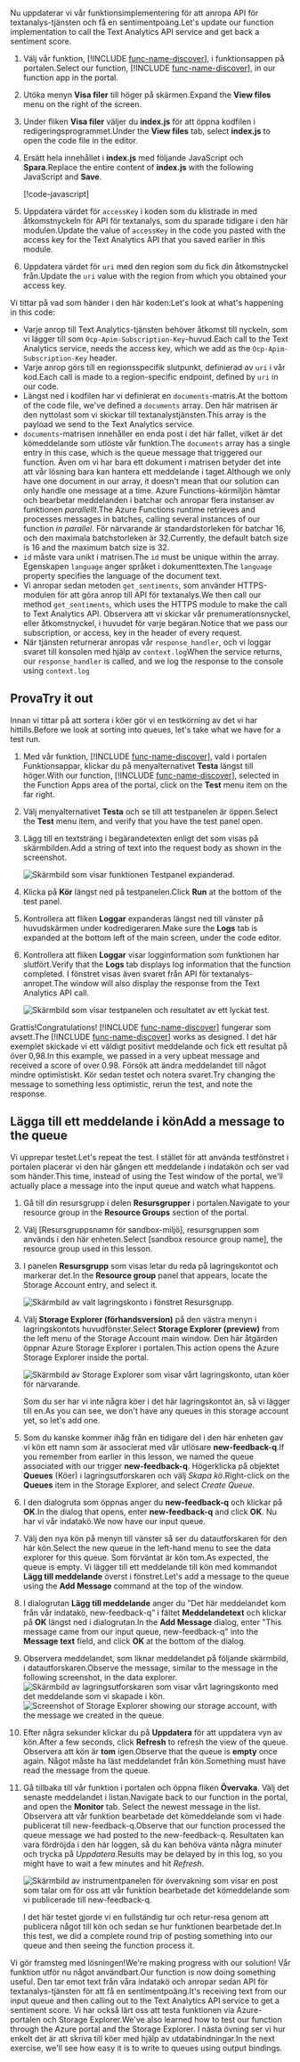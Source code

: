 <span data-ttu-id="eb1da-101">Nu uppdaterar vi vår funktionsimplementering för att anropa API för textanalys-tjänsten och få en sentimentpoäng.</span><span class="sxs-lookup"><span data-stu-id="eb1da-101">Let's update our function implementation to call the Text Analytics API service and get back a sentiment score.</span></span>

1. <span data-ttu-id="eb1da-102">Välj vår funktion, [!INCLUDE [func-name-discover](./func-name-discover.md)], i funktionsappen på portalen.</span><span class="sxs-lookup"><span data-stu-id="eb1da-102">Select our function, [!INCLUDE [func-name-discover](./func-name-discover.md)], in our function app in the portal.</span></span>

1. <span data-ttu-id="eb1da-103">Utöka menyn **Visa filer** till höger på skärmen.</span><span class="sxs-lookup"><span data-stu-id="eb1da-103">Expand the **View files** menu on the right of the screen.</span></span>

1. <span data-ttu-id="eb1da-104">Under fliken **Visa filer** väljer du **index.js** för att öppna kodfilen i redigeringsprogrammet.</span><span class="sxs-lookup"><span data-stu-id="eb1da-104">Under the **View files** tab, select **index.js** to open the code file in the editor.</span></span>

1. <span data-ttu-id="eb1da-105">Ersätt hela innehållet i **index.js** med följande JavaScript och **Spara**.</span><span class="sxs-lookup"><span data-stu-id="eb1da-105">Replace the entire content of **index.js** with the following JavaScript and **Save**.</span></span>

    [!code-javascript[](../code/discover-sentiment-sort.js?highlight=7)]

1. <span data-ttu-id="eb1da-106">Uppdatera värdet för `accessKey` i koden som du klistrade in med åtkomstnyckeln för API för textanalys, som du sparade tidigare i den här modulen.</span><span class="sxs-lookup"><span data-stu-id="eb1da-106">Update the value of `accessKey` in the code you pasted with the access key for the Text Analytics API that you saved earlier in this module.</span></span> 

1. <span data-ttu-id="eb1da-107">Uppdatera värdet för `uri` med den region som du fick din åtkomstnyckel från.</span><span class="sxs-lookup"><span data-stu-id="eb1da-107">Update the `uri` value with the region from which you obtained your access key.</span></span>

<span data-ttu-id="eb1da-108">Vi tittar på vad som händer i den här koden:</span><span class="sxs-lookup"><span data-stu-id="eb1da-108">Let's look at what's happening in this code:</span></span>

- <span data-ttu-id="eb1da-109">Varje anrop till Text Analytics-tjänsten behöver åtkomst till nyckeln, som vi lägger till som `Ocp-Apim-Subscription-Key`-huvud.</span><span class="sxs-lookup"><span data-stu-id="eb1da-109">Each call to the Text Analytics service, needs the access key, which we add as the `Ocp-Apim-Subscription-Key` header.</span></span> 
- <span data-ttu-id="eb1da-110">Varje anrop görs till en regionsspecifik slutpunkt, definierad av `uri` i vår kod.</span><span class="sxs-lookup"><span data-stu-id="eb1da-110">Each call is made to a region-specific endpoint, defined by `uri` in our code.</span></span>
- <span data-ttu-id="eb1da-111">Längst ned i kodfilen har vi definierat en `documents`-matris.</span><span class="sxs-lookup"><span data-stu-id="eb1da-111">At the bottom of the code file, we've defined a `documents` array.</span></span> <span data-ttu-id="eb1da-112">Den här matrisen är den nyttolast som vi skickar till textanalystjänsten.</span><span class="sxs-lookup"><span data-stu-id="eb1da-112">This array is the payload we send to the Text Analytics service.</span></span>
- <span data-ttu-id="eb1da-113">`documents`-matrisen innehåller en enda post i det här fallet, vilket är det kömeddelande som utlöste vår funktion.</span><span class="sxs-lookup"><span data-stu-id="eb1da-113">The `documents` array has a single entry in this case, which is the queue message that triggered our function.</span></span> <span data-ttu-id="eb1da-114">Även om vi har bara ett dokument i matrisen betyder det inte att vår lösning bara kan hantera ett meddelande i taget.</span><span class="sxs-lookup"><span data-stu-id="eb1da-114">Although we only have one document in our array, it doesn't mean that our solution can only handle one message at a time.</span></span> <span data-ttu-id="eb1da-115">Azure Functions-körmiljön hämtar och bearbetar meddelanden i batchar och anropar flera instanser av funktionen *parallellt*.</span><span class="sxs-lookup"><span data-stu-id="eb1da-115">The Azure Functions runtime retrieves and processes messages in batches, calling several instances of our function *in parallel*.</span></span> <span data-ttu-id="eb1da-116">För närvarande är standardstorleken för batchar 16, och den maximala batchstorleken är 32.</span><span class="sxs-lookup"><span data-stu-id="eb1da-116">Currently, the default batch size is 16 and the maximum batch size is 32.</span></span>
- <span data-ttu-id="eb1da-117">`id` måste vara unikt i matrisen.</span><span class="sxs-lookup"><span data-stu-id="eb1da-117">The `id` must be unique within the array.</span></span> <span data-ttu-id="eb1da-118">Egenskapen `language` anger språket i dokumenttexten.</span><span class="sxs-lookup"><span data-stu-id="eb1da-118">The `language` property specifies the language of the document text.</span></span>
- <span data-ttu-id="eb1da-119">Vi anropar sedan metoden `get_sentiments`, som använder HTTPS-modulen för att göra anrop till API för textanalys.</span><span class="sxs-lookup"><span data-stu-id="eb1da-119">We then call our method `get_sentiments`, which uses the HTTPS module to make the call to Text Analytics API.</span></span> <span data-ttu-id="eb1da-120">Observera att vi skickar vår prenumerationsnyckel, eller åtkomstnyckel, i huvudet för varje begäran.</span><span class="sxs-lookup"><span data-stu-id="eb1da-120">Notice that we pass our subscription, or access, key in the header of every request.</span></span>
- <span data-ttu-id="eb1da-121">När tjänsten returnerar anropas vår `response_handler`, och vi loggar svaret till konsolen med hjälp av `context.log`</span><span class="sxs-lookup"><span data-stu-id="eb1da-121">When the service returns, our `response_handler` is called, and we log the response to the console using `context.log`</span></span>


## <a name="try-it-out"></a><span data-ttu-id="eb1da-122">Prova</span><span class="sxs-lookup"><span data-stu-id="eb1da-122">Try it out</span></span>

<span data-ttu-id="eb1da-123">Innan vi tittar på att sortera i köer gör vi en testkörning av det vi har hittills.</span><span class="sxs-lookup"><span data-stu-id="eb1da-123">Before we look at sorting into queues, let's take what we have for a test run.</span></span>

1. <span data-ttu-id="eb1da-124">Med vår funktion, [!INCLUDE [func-name-discover](./func-name-discover.md)], vald i portalen Funktionsappar, klickar du på menyalternativet **Testa** längst till höger.</span><span class="sxs-lookup"><span data-stu-id="eb1da-124">With our function, [!INCLUDE [func-name-discover](./func-name-discover.md)], selected in the Function Apps area of the portal, click on the **Test** menu item on the far right.</span></span>

1. <span data-ttu-id="eb1da-125">Välj menyalternativet **Testa** och se till att testpanelen är öppen.</span><span class="sxs-lookup"><span data-stu-id="eb1da-125">Select the **Test** menu item, and verify that you have the test panel open.</span></span>

1. <span data-ttu-id="eb1da-126">Lägg till en textsträng i begärandetexten enligt det som visas på skärmbilden.</span><span class="sxs-lookup"><span data-stu-id="eb1da-126">Add a string of text into the request body as shown in the screenshot.</span></span>

    ![Skärmbild som visar funktionen Testpanel expanderad.](../media/test-panel-open-small.png)

1.  <span data-ttu-id="eb1da-128">Klicka på **Kör** längst ned på testpanelen.</span><span class="sxs-lookup"><span data-stu-id="eb1da-128">Click **Run** at the bottom of the test panel.</span></span>

1. <span data-ttu-id="eb1da-129">Kontrollera att fliken **Loggar** expanderas längst ned till vänster på huvudskärmen under kodredigeraren.</span><span class="sxs-lookup"><span data-stu-id="eb1da-129">Make sure the **Logs** tab is expanded at the bottom left of the main screen, under the code editor.</span></span>

1. <span data-ttu-id="eb1da-130">Kontrollera att fliken **Loggar** visar logginformation som funktionen har slutfört.</span><span class="sxs-lookup"><span data-stu-id="eb1da-130">Verify that the **Logs** tab displays log information that the function completed.</span></span> <span data-ttu-id="eb1da-131">I fönstret visas även svaret från API för textanalys-anropet.</span><span class="sxs-lookup"><span data-stu-id="eb1da-131">The window will also display the response from the Text Analytics API call.</span></span>

    ![Skärmbild som visar testpanelen och resultatet av ett lyckat test.](../media/sentiment-response-log1.png)

<span data-ttu-id="eb1da-133">Grattis!</span><span class="sxs-lookup"><span data-stu-id="eb1da-133">Congratulations!</span></span> <span data-ttu-id="eb1da-134">[!INCLUDE [func-name-discover](./func-name-discover.md)] fungerar som avsett.</span><span class="sxs-lookup"><span data-stu-id="eb1da-134">The [!INCLUDE [func-name-discover](./func-name-discover.md)] works as designed.</span></span> <span data-ttu-id="eb1da-135">I det här exemplet skickade vi ett väldigt positivt meddelande och fick ett resultat på över 0,98.</span><span class="sxs-lookup"><span data-stu-id="eb1da-135">In this example, we passed in a very upbeat message and received a score of over 0.98.</span></span> <span data-ttu-id="eb1da-136">Försök att ändra meddelandet till något mindre optimistiskt. Kör sedan testet och notera svaret.</span><span class="sxs-lookup"><span data-stu-id="eb1da-136">Try changing the message to something less optimistic, rerun the test, and note the response.</span></span>

## <a name="add-a-message-to-the-queue"></a><span data-ttu-id="eb1da-137">Lägga till ett meddelande i kön</span><span class="sxs-lookup"><span data-stu-id="eb1da-137">Add a message to the queue</span></span>

<span data-ttu-id="eb1da-138">Vi upprepar testet.</span><span class="sxs-lookup"><span data-stu-id="eb1da-138">Let's repeat the test.</span></span> <span data-ttu-id="eb1da-139">I stället för att använda testfönstret i portalen placerar vi den här gången ett meddelande i indatakön och ser vad som händer.</span><span class="sxs-lookup"><span data-stu-id="eb1da-139">This time, instead of using the Test window of the portal, we'll actually place a message into the input queue and watch what happens.</span></span>

1. <span data-ttu-id="eb1da-140">Gå till din resursgrupp i delen **Resursgrupper** i portalen.</span><span class="sxs-lookup"><span data-stu-id="eb1da-140">Navigate to your resource group in the **Resource Groups** section of the portal.</span></span>

1. <span data-ttu-id="eb1da-141">Välj <rgn>[Resursgruppsnamn för sandbox-miljö]</rgn>, resursgruppen som används i den här enheten.</span><span class="sxs-lookup"><span data-stu-id="eb1da-141">Select <rgn>[sandbox resource group name]</rgn>, the resource group used in this lesson.</span></span>

1. <span data-ttu-id="eb1da-142">I panelen **Resursgrupp** som visas letar du reda på lagringskontot och markerar det.</span><span class="sxs-lookup"><span data-stu-id="eb1da-142">In the **Resource group** panel that appears, locate the Storage Account entry, and select it.</span></span>

    ![Skärmbild av valt lagringskonto i fönstret Resursgrupp.](../media/select-storage-account.png)

1. <span data-ttu-id="eb1da-144">Välj **Storage Explorer (förhandsversion)** på den västra menyn i lagringskontots huvudfönster.</span><span class="sxs-lookup"><span data-stu-id="eb1da-144">Select **Storage Explorer (preview)** from the left menu of the Storage Account main window.</span></span> <span data-ttu-id="eb1da-145">Den här åtgärden öppnar Azure Storage Explorer i portalen.</span><span class="sxs-lookup"><span data-stu-id="eb1da-145">This action opens the Azure Storage Explorer inside the portal.</span></span> 

    ![Skärmbild av Storage Explorer som visar vårt lagringskonto, utan köer för närvarande.](../media/sa-no-queue.png)

    <span data-ttu-id="eb1da-147">Som du ser har vi inte några köer i det här lagringskontot än, så vi lägger till en.</span><span class="sxs-lookup"><span data-stu-id="eb1da-147">As you can see, we don't have any queues in this storage account yet, so let's add one.</span></span>

5. <span data-ttu-id="eb1da-148">Som du kanske kommer ihåg från en tidigare del i den här enheten gav vi kön ett namn som är associerat med vår utlösare **new-feedback-q**.</span><span class="sxs-lookup"><span data-stu-id="eb1da-148">If you remember from earlier in this lesson, we named the queue associated with our trigger **new-feedback-q**.</span></span> <span data-ttu-id="eb1da-149">Högerklicka på objektet **Queues** (Köer) i lagringsutforskaren och välj *Skapa kö*.</span><span class="sxs-lookup"><span data-stu-id="eb1da-149">Right-click on the **Queues** item in the Storage Explorer, and select *Create Queue*.</span></span>

1. <span data-ttu-id="eb1da-150">I den dialogruta som öppnas anger du **new-feedback-q** och klickar på **OK**.</span><span class="sxs-lookup"><span data-stu-id="eb1da-150">In the dialog that opens, enter **new-feedback-q** and click **OK**.</span></span> <span data-ttu-id="eb1da-151">Nu har vi vår indatakö.</span><span class="sxs-lookup"><span data-stu-id="eb1da-151">We now have our input queue.</span></span>

1. <span data-ttu-id="eb1da-152">Välj den nya kön på menyn till vänster så ser du datautforskaren för den här kön.</span><span class="sxs-lookup"><span data-stu-id="eb1da-152">Select the new queue in the left-hand menu to see the data explorer for this queue.</span></span> <span data-ttu-id="eb1da-153">Som förväntat är kön tom.</span><span class="sxs-lookup"><span data-stu-id="eb1da-153">As expected, the queue is empty.</span></span> <span data-ttu-id="eb1da-154">Vi lägger till ett meddelande till kön med kommandot **Lägg till meddelande** överst i fönstret.</span><span class="sxs-lookup"><span data-stu-id="eb1da-154">Let's add a message to the queue using the **Add Message** command at the top of the window.</span></span>

1. <span data-ttu-id="eb1da-155">I dialogrutan **Lägg till meddelande** anger du ”Det här meddelandet kom från vår indatakö, new-feedback-q” i fältet **Meddelandetext** och klickar på **OK** längst ned i dialogrutan.</span><span class="sxs-lookup"><span data-stu-id="eb1da-155">In the **Add Message** dialog, enter "This message came from our input queue, new-feedback-q" into the **Message text** field, and click **OK** at the bottom of the dialog.</span></span>

1. <span data-ttu-id="eb1da-156">Observera meddelandet, som liknar meddelandet på följande skärmbild, i datautforskaren.</span><span class="sxs-lookup"><span data-stu-id="eb1da-156">Observe the message, similar to the message in the following screenshot, in the data explorer.</span></span>
    <span data-ttu-id="eb1da-157">![Skärmbild av lagringsutforskaren som visar vårt lagringskonto med det meddelande som vi skapade i kön.](../media/message-in-input-queue.png)</span><span class="sxs-lookup"><span data-stu-id="eb1da-157">![Screenshot of Storage Explorer showing our storage account, with the message we created in the queue.](../media/message-in-input-queue.png)</span></span>

1. <span data-ttu-id="eb1da-158">Efter några sekunder klickar du på **Uppdatera** för att uppdatera vyn av kön.</span><span class="sxs-lookup"><span data-stu-id="eb1da-158">After a few seconds, click **Refresh** to refresh the view of the queue.</span></span> <span data-ttu-id="eb1da-159">Observera att kön är **tom** igen.</span><span class="sxs-lookup"><span data-stu-id="eb1da-159">Observe that the queue is **empty** once again.</span></span> <span data-ttu-id="eb1da-160">Något måste ha läst meddelandet från kön.</span><span class="sxs-lookup"><span data-stu-id="eb1da-160">Something must have read the message from the queue.</span></span>

1. <span data-ttu-id="eb1da-161">Gå tillbaka till vår funktion i portalen och öppna fliken **Övervaka**. Välj det senaste meddelandet i listan.</span><span class="sxs-lookup"><span data-stu-id="eb1da-161">Navigate back to our function in the portal, and open the **Monitor** tab. Select the newest message in the list.</span></span> <span data-ttu-id="eb1da-162">Observera att vår funktion bearbetade det kömeddelande som vi hade publicerat till new-feedback-q.</span><span class="sxs-lookup"><span data-stu-id="eb1da-162">Observe that our function processed the queue message we had posted to the new-feedback-q.</span></span> <span data-ttu-id="eb1da-163">Resultaten kan vara fördröjda i den här loggen, så du kan behöva vänta några minuter och trycka på *Uppdatera*.</span><span class="sxs-lookup"><span data-stu-id="eb1da-163">Results may be delayed by in this log, so you might have to wait a few minutes and hit *Refresh*.</span></span>

    ![Skärmbild av instrumentpanelen för övervakning som visar en post som talar om för oss att vår funktion bearbetade det kömeddelande som vi publicerade till new-feedback-q.](../media/message-in-monitor.png)

    <span data-ttu-id="eb1da-165">I det här testet gjorde vi en fullständig tur och retur-resa genom att publicera något till kön och sedan se hur funktionen bearbetade det.</span><span class="sxs-lookup"><span data-stu-id="eb1da-165">In this test, we did a complete round trip of posting something into our queue and then seeing the function process it.</span></span>

<span data-ttu-id="eb1da-166">Vi gör framsteg med lösningen!</span><span class="sxs-lookup"><span data-stu-id="eb1da-166">We're making progress with our solution!</span></span> <span data-ttu-id="eb1da-167">Vår funktion utför nu något användbart.</span><span class="sxs-lookup"><span data-stu-id="eb1da-167">Our function is now doing something useful.</span></span> <span data-ttu-id="eb1da-168">Den tar emot text från våra indatakö och anropar sedan API för textanalys-tjänsten för att få en sentimentpoäng.</span><span class="sxs-lookup"><span data-stu-id="eb1da-168">It's receiving text from our input queue and then calling out to the Text Analytics API service to get a sentiment score.</span></span> <span data-ttu-id="eb1da-169">Vi har också lärt oss att testa funktionen via Azure-portalen och Storage Explorer.</span><span class="sxs-lookup"><span data-stu-id="eb1da-169">We've also learned how to test our function through the Azure portal and the Storage Explorer.</span></span> <span data-ttu-id="eb1da-170">I nästa övning ser vi hur enkelt det är att skriva till köer med hjälp av utdatabindningar.</span><span class="sxs-lookup"><span data-stu-id="eb1da-170">In the next exercise, we'll see how easy it is to write to queues using output bindings.</span></span>